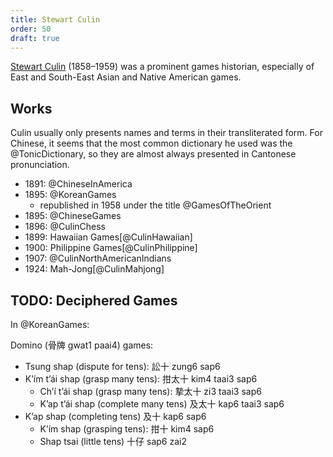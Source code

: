 ```yaml
---
title: Stewart Culin
order: 50
draft: true
---
```


<p class="lead">
<a href="https://en.wikipedia.org/wiki/Stewart_Culin">Stewart Culin</a> (1858–1959) was a prominent games historian, especially of East
and South-East Asian and Native American games.
</p>

<!-- excerpt -->

## Works

Culin usually only presents names and terms in their transliterated form. For
Chinese, it seems that the most common dictionary he used was the
@TonicDictionary, so they are almost always presented in Cantonese
pronunciation.

- 1891: @ChineseInAmerica
- 1895: @KoreanGames
    - republished in 1958 under the title @GamesOfTheOrient
- 1895: @ChineseGames
- 1896: @CulinChess
- 1899: Hawaiian Games[@CulinHawaiian]
- 1900: Philippine Games[@CulinPhilippine]
- 1907: @CulinNorthAmericanIndians
- 1924: Mah-Jong[@CulinMahjong]

## TODO: Deciphered Games

In @KoreanGames:

Domino (<span lang="yue">骨牌</span> <span lang="yue-Latn-jyutping">gwat1 paai4</span>) games: 

- Tsung shap (dispute for tens): <span lang="yue">訟十</span> <span lang="yue-Latn-jyutping">zung6 sap6</span>
- K’ím t’ái shap (grasp many tens): <span lang="yue">拑太十</span> <span lang="yue-Latn-jyutping">kim4 taai3 sap6</span>
    - Ch’í t’ái shap (grasp many tens): <span lang="yue">摯太十</span> <span lang="yue-Latn-jyutping">zi3 taai3 sap6</span>
    - K’ap t’ái shap (complete many tens) <span lang="yue">及太十</span> <span lang="yue-Latn-jyutping">kap6 taai3 sap6</span>
- K’ap shap (completing tens) <span lang="yue">及十</span> <span lang="yue-Latn-jyutping">kap6 sap6</span>
    - K’ím shap (grasping tens): <span lang="yue">拑十</span> <span lang="yue-Latn-jyutping">kim4 sap6</span>
    - Shap tsai (little tens) <span lang="yue">十仔</span> <span lang="yue-Latn-jyutping">sap6 zai2</span>
